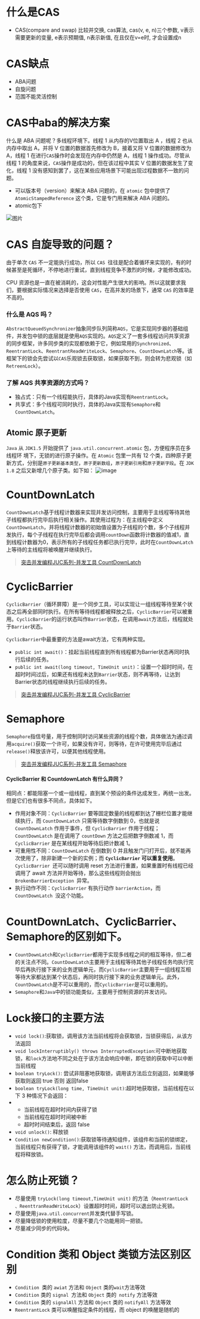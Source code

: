 # 什么是CAS

- CAS(compare and swap) 比较并交换, cas算法, cas(v, e, n)三个参数,  v表示需要更新的变量, e表示预期值, n表示新值, 在且仅在v=e时, 才会设置成n

# CAS缺点

- ABA问题
- 自旋问题
- 范围不能灵活控制

# CAS中aba的解决方案

什么是 ABA 问题呢？多线程环境下。线程 1 从内存的V位置取出 A ，线程 2 也从内存中取出 A，并将 V 位置的数据首先修改为 B，接着又将 V 位置的数据修改为 A，线程 1 在进行`CAS`操作时会发现在内存中仍然是 A，线程 1 操作成功。尽管从线程 1 的角度来说，`CAS`操作是成功的，但在该过程中其实 V 位置的数据发生了变化，线程 1 没有感知到罢了，这在某些应用场景下可能出现过程数据不一致的问题。

- 可以版本号（version）来解决 ABA 问题的，在 `atomic` 包中提供了` AtomicStampedReference` 这个类，它是专门用来解决 ABA 问题的。
- atomic包下

![图片](../../../assets/640.png)



# CAS 自旋导致的问题？

由于单次 `CAS` 不一定能执行成功，所以 `CAS `往往是配合着循环来实现的，有的时候甚至是死循环，不停地进行重试，直到线程竞争不激烈的时候，才能修改成功。

CPU 资源也是一直在被消耗的，这会对性能产生很大的影响。所以这就要求我们，要根据实际情况来选择是否使用 `CAS`，在高并发的场景下，通常 `CAS` 的效率是不高的。

### 什么是 AQS 吗？

`AbstractQueuedSynchronizer`抽象同步队列简称`AQS`，它是实现同步器的基础组件，并发包中锁的底层就是使用`AQS`实现的。`AQS`定义了一套多线程访问共享资源的同步框架，许多同步类的实现都依赖于它，例如常用的`Synchronized`、`ReentrantLock`、`ReentrantReadWriteLock`、`Semaphore`、`CountDownLatch`等。该框架下的锁会先尝试以`CAS`乐观锁去获取锁，如果获取不到，则会转为悲观锁（如`RetreenLock`）。

### 了解 AQS 共享资源的方式吗？

- 独占式：只有一个线程能执行，具体的Java实现有`ReentrantLock`。
- 共享式：多个线程可同时执行，具体的Java实现有`Semaphore`和`CountDownLatch`。

## Atomic 原子更新

`Java` 从 `JDK1.5` 开始提供了 `java.util.concurrent.atomic` 包，方便程序员在多线程环 境下，无锁的进行原子操作。在 `Atomic` 包里一共有 12 个类，四种原子更新方式，分别是`原子更新基本类型`，`原子更新数组`，`原子更新引用`和`原子更新字段`。在 `JDK 1.8` 之后又新增几个原子类。如下如：
![image](../../../assets/bVcHVDB.png)

# CountDownLatch

`CountDownLatch`基于线程计数器来实现并发访问控制，主要用于主线程等待其他子线程都执行完毕后执行相关操作。其使用过程为：在主线程中定义`CountDownLatch`，并将线程计数器的初始值设置为子线程的个数，多个子线程并发执行，每个子线程在执行完毕后都会调用`countDown`函数将计数器的值减1，直到线程计数器为0，表示所有的子线程任务都已执行完毕，此时在`CountDownLatch`上等待的主线程将被唤醒并继续执行。

> [突击并发编程JUC系列-并发工具 CountDownLatch](https://link.segmentfault.com/?enc=TdYA09JdP%2F3FPeCkxd7BkQ%3D%3D.6a4WoEawn9tlrAlhA5Z5NZ6i4q2qyHnduRB8iCtBdxeVu5ot%2BPRbyJL4h9uqSTe4T5q80VDZH8ShVIFQM67JCg%3D%3D)

# CyclicBarrier

`CyclicBarrier`（循环屏障）是一个同步工具，可以实现让一组线程等待至某个状态之后再全部同时执行。在所有等待线程都被释放之后，`CyclicBarrier`可以被重用。`CyclicBarrier`的运行状态叫作`Barrier`状态，在调用`await`方法后，线程就处于`Barrier`状态。

`CyclicBarrier`中最重要的方法是await方法，它有两种实现。

- `public int await()`：挂起当前线程直到所有线程都为Barrier状态再同时执行后续的任务。
- `public int await(long timeout, TimeUnit unit)`：设置一个超时时间，在超时时间过后，如果还有线程未达到`Barrier`状态，则不再等待，让达到Barrier状态的线程继续执行后续的任务。

> [突击并发编程JUC系列-并发工具 CyclicBarrier](https://link.segmentfault.com/?enc=hGvL1fJ0mgxw0erv%2BjYE8Q%3D%3D.YCKm1ArLoernWV4vk3V4wVSfcsnyYYA2%2B5TVrQDgQNDKiK%2FdX66LKexvft8rnSomrtfyiq3efYTwEl60CVEUUA%3D%3D)

# Semaphore

`Semaphore`指信号量，用于控制同时访问某些资源的线程个数，具体做法为通过调用`acquire()`获取一个许可，如果没有许可，则等待，在许可使用完毕后通过`release()`释放该许可，以便其他线程使用。

> [突击并发编程JUC系列-并发工具 Semaphore](https://link.segmentfault.com/?enc=F7vLk0BbZf5W0sc41QRz2A%3D%3D.N9bb4zZ1N8TkfeAukFco47yHa%2Btld08XeVfNzbPWzCxN4LrnoKhSSfbLLXKEvtKFnIKv8udWPWojx9%2BRIkHUtg%3D%3D)

#### CyclicBarrier 和 CountdownLatch 有什么异同？

相同点：都能阻塞一个或一组线程，直到某个预设的条件达成发生，再统一出发。
但是它们也有很多不同点，具体如下。

- 作用对象不同：`CyclicBarrier` 要等固定数量的线程都到达了栅栏位置才能继续执行，而 `CountDownLatch` 只需等待数字倒数到 0，也就是说 `CountDownLatch` 作用于事件，但 `CyclicBarrier` 作用于线程；`CountDownLatch` 是在调用了 `countDown` 方法之后把数字倒数减 1，而 `CyclicBarrier` 是在某线程开始等待后把计数减 1。
- 可重用性不同：`CountDownLatch` 在倒数到 0 并且触发门闩打开后，就不能再次使用了，除非新建一个新的实例；而 **`CyclicBarrier` 可以重复使用**。`CyclicBarrier `还可以随时调用 reset 方法进行重置，如果重置时有线程已经调用了 await 方法并开始等待，那么这些线程则会抛出 `BrokenBarrierException `异常。
- 执行动作不同：`CyclicBarrier` 有执行动作 `barrierAction`，而 `CountDownLatch `没这个功能。

# CountDownLatch、CyclicBarrier、Semaphore的区别如下。

- `CountDownLatch`和`CyclicBarrier`都用于实现多线程之间的相互等待，但二者的关注点不同。`CountDownLatch`主要用于主线程等待其他子线程任务均执行完毕后再执行接下来的业务逻辑单元，而`CyclicBarrier`主要用于一组线程互相等待大家都达到某个状态后，再同时执行接下来的业务逻辑单元。此外，`CountDownLatch`是不可以重用的，而`CyclicBarrier`是可以重用的。
- `Semaphore`和`Java`中的锁功能类似，主要用于控制资源的并发访问。

# Lock接口的主要方法

- `void lock()`:获取锁，调用该方法当前线程将会获取锁，当锁获得后，从该方法返回
- `void lockInterruptibly() throws InterruptedException`:可中断地获取锁，和`lock`方法地不同之处在于该方法会响应中断，即在锁的获取中可以中断当前线程
- `boolean tryLock()`: 尝试非阻塞地获取锁，调用该方法后立刻返回，如果能够获取则返回 true 否则 返回false
- `boolean tryLock(long time, TimeUnit unit)`:超时地获取锁，当前线程在以下 3 种情况下会返回：
- - 当前线程在超时时间内获得了锁
  - 当前线程在超时时间被中断
  - 超时时间结束后，返回 false
- `void unlock()`: 释放锁
- `Condition newCondition()`:获取锁等待通知组件，该组件和当前的锁绑定，当前线程只有获得了锁，才能调用该组件的 `wait()` 方法，而调用后，当前线程将释放锁。

# 怎么防止死锁？

- 尽量使用 `tryLock(long timeout,TimeUnit unit)` 的方法（`ReentrantLock 、ReenttranReadWriteLock`）设置超时时间，超时可以退出防止死锁。
- 尽量使用` java.util.concurrent `并发类代替手写锁。
- 尽量降低锁的使用粒度，尽量不要几个功能用同一把锁。
- 尽量减少同步的代码块。

# Condition 类和 Object 类锁方法区别区别

- `Condition `类的 `awiat` 方法和 `Object` 类的` wait `方法等效
- `Condition` 类的 `signal `方法和 `Object` 类的` notify` 方法等效
- `Condition` 类的 `signalAll` 方法和 `Object` 类的 `notifyAll` 方法等效
- `ReentrantLock` 类可以唤醒指定条件的线程，而 object 的唤醒是随机的











